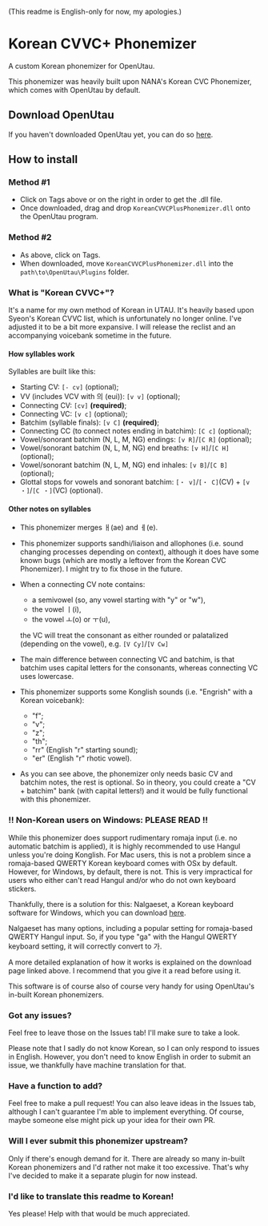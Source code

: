 (This readme is English-only for now, my apologies.)

# Korean CVVC+ Phonemizer
A custom Korean phonemizer for OpenUtau.

This phonemizer was heavily built upon NANA's Korean CVC Phonemizer, which comes with OpenUtau by default.
## Download OpenUtau
If you haven't downloaded OpenUtau yet, you can do so [here](https://github.com/stakira/openutau).
## How to install
### Method #1
- Click on Tags above or on the right in order to get the .dll file.
- Once downloaded, drag and drop ``KoreanCVVCPlusPhonemizer.dll`` onto the OpenUtau program.
### Method #2
- As above, click on Tags.
- When downloaded, move ``KoreanCVVCPlusPhonemizer.dll`` into the ``path\to\OpenUtau\Plugins`` folder.
### What is "Korean CVVC+"?
It's a name for my own method of Korean in UTAU. It's heavily based upon Syeon's Korean CVVC list, which is unfortunately no longer online. I've adjusted it to be a bit more expansive. I will release the reclist and an accompanying voicebank sometime in the future.
#### How syllables work
Syllables are built like this:
- Starting CV: ``[- cv]`` (optional);
- VV (includes VCV with 의 (eui)): ``[v v]`` (optional);
- Connecting CV: ``[cv]`` **(required)**;
- Connecting VC: ``[v c]`` (optional);
- Batchim (syllable finals): ``[v C]`` **(required)**;
- Connecting CC (to connect notes ending in batchim): ``[C c]`` (optional);
- Vowel/sonorant batchim (N, L, M, NG) endings: ``[v R]``/``[C R]`` (optional);
- Vowel/sonorant batchim (N, L, M, NG) end breaths: ``[v H]``/``[C H]`` (optional);
- Vowel/sonorant batchim (N, L, M, NG) end inhales: ``[v B]``/``[C B]`` (optional);
- Glottal stops for vowels and sonorant batchim: ``[・ v]``/``[・ C]``(CV) + ``[v ・]``/``[C ・]``(VC) (optional).
#### Other notes on syllables
- This phonemizer merges ㅐ(ae) and ㅔ(e).
- This phonemizer supports sandhi/liaison and allophones (i.e. sound changing processes depending on context), although it does have some known bugs (which are mostly a leftover from the Korean CVC Phonemizer). I might try to fix those in the future.
- When a connecting CV note contains:
  - a semivowel (so, any vowel starting with "y" or "w"),
  - the vowel ㅣ(i),
  - the vowel ㅗ(o) or ㅜ(u),

  the VC will treat the consonant as either rounded or palatalized (depending on the vowel), e.g. ``[V Cy]``/``[V Cw]``
- The main difference between connecting VC and batchim, is that batchim uses capital letters for the consonants, whereas connecting VC uses lowercase.
- This phonemizer supports some Konglish sounds (i.e. "Engrish" with a Korean voicebank):
  - "f";
  - "v";
  - "z";
  - "th";
  - "rr" (English "r" starting sound);
  - "er" (English "r" rhotic vowel).
- As you can see above, the phonemizer only needs basic CV and batchim notes, the rest is optional. So in theory, you could create a "CV + batchim" bank (with capital letters!) and it would be fully functional with this phonemizer.
### !! Non-Korean users on Windows: PLEASE READ !!
While this phonemizer does support rudimentary romaja input (i.e. no automatic batchim is applied), it is highly recommended to use Hangul unless you're doing Konglish. For Mac users, this is not a problem since a romaja-based QWERTY Korean keyboard comes with OSx by default. However, for Windows, by default, there is not. This is very impractical for users who either can't read Hangul and/or who do not own keyboard stickers.

Thankfully, there is a solution for this: Nalgaeset, a Korean keyboard software for Windows, which you can download [here](http://moogi.new21.org/en/ngs/index.htm).

Nalgaeset has many options, including a popular setting for romaja-based QWERTY Hangul input. So, if you type "ga" with the Hangul QWERTY keyboard setting, it will correctly convert to 가.

A more detailed explanation of how it works is explained on the download page linked above. I recommend that you give it a read before using it.

This software is of course also of course very handy for using OpenUtau's in-built Korean phonemizers.
### Got any issues?
Feel free to leave those on the Issues tab! I'll make sure to take a look.

Please note that I sadly do not know Korean, so I can only respond to issues in English. However, you don't need to know English in order to submit an issue, we thankfully have machine translation for that.
### Have a function to add?
Feel free to make a pull request! You can also leave ideas in the Issues tab, although I can't guarantee I'm able to implement everything. Of course, maybe someone else might pick up your idea for their own PR.
### Will I ever submit this phonemizer upstream?
Only if there's enough demand for it. There are already so many in-built Korean phonemizers and I'd rather not make it too excessive. That's why I've decided to make it a separate plugin for now instead.
### I'd like to translate this readme to Korean!
Yes please! Help with that would be much appreciated.
